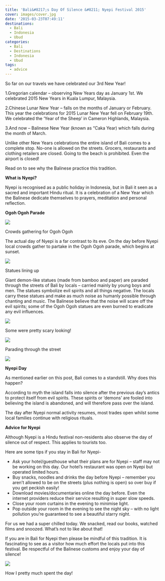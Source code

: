 ```yaml
---
title: 'Bali&#8217;s Day Of Silence &#8211; Nyepi Festival 2015'
cover: images/cover.jpg
date: '2015-03-23T07:49:11'
destinations:
  - Bali
  - Indonesia
  - Ubud
categories:
  - Bali
  - Destinations
  - Indonesia
  - Ubud
tags:
  - advice
---
```

So far on our travels we have celebrated our 3rd New Year!

1.Gregorian calendar – observing New Years day as January 1st. We celebrated 2015 New Years in Kuala Lumpur, Malaysia.

2.Chinese Lunar New Year – falls on the months of January or February. This year the celebrations for 2015 Lunar New Year fell on February 19th. We celebrated the ‘Year of the Sheep’ in Cameron Highlands, Malaysia.

3.And now – Balinese New Year (known as “Caka Year) which falls during the month of March.

Unlike other New Years celebrations the entire island of Bali comes to a complete stop. No-one is allowed on the streets. Grocers, restaurants and clothing retailers are closed. Going to the beach is prohibited. Even the airport is closed!

Read on to see why the Balinese practice this tradition.

**What is Nyepi?**

Nyepi is recognised as a public holiday in Indonesia, but in Bali it seen as a sacred and important Hindu ritual. It is a celebration of a New Year which the Balinese dedicate themselves to prayers, meditation and personal reflection.

**Ogoh Ogoh Parade**

![](images/17101690558_37646ea741_k_d.jpg)

Crowds gathering for Ogoh Ogoh

The actual day of Nyepi is a far contrast to its eve. On the day before Nyepi local crowds gather to partake in the Ogoh Ogoh parade, which begins at sunset.

![](images/16873560341_8770593d1f_k_d.jpg)

Statues lining up

Giant demon-like statues (made from bamboo and paper) are paraded through the streets of Bali by locals – carried mainly by young boys and men. The statues symbolize evil spirits and all things negative. The locals carry these statues and make as much noise as humanly possible through chanting and music. The Balinese believe that the noise will scare off the evil spirits; some of the Ogoh Ogoh statues are even burned to eradicate any evil influences.

![](images/17287577712_1509246ee2_k_d.jpg)

Some were pretty scary looking!

![](images/16254643333_517b5c0a86_k_d.jpg)

Parading through the street

![](images/16873627042_0b756a8091_k_d-e1433921465904-611x1024.jpg)

**Nyepi Day**

As mentioned earlier on this post, Bali comes to a standstill. Why does this happen?

According to myth the island falls into silence after the previous day’s antics to protect itself from evil spirits. These spirits or ‘demons’ are fooled into believing the island is abandoned, and will therefore pass over the island.

The day after Nyepi normal activity resumes, most trades open whilst some local families continue with religious rituals.

**Advice for Nyepi**

Although Nyepi is a Hindu festival non-residents also observe the day of silence out of respect. This applies to tourists too.

Here are some tips if you stay in Bali for Nyepi-

-   Ask your hotel/guesthouse what their plans are for Nyepi – staff may not be working on this day. Our hotel’s restaurant was open on Nyepi but operated limited hours.
-   Buy snacks, noodles and drinks the day before Nyepi – remember you aren’t allowed to be on the streets (plus nothing is open) so over buy if you get peckish easily!
-   Download movies/documentaries online the day before. Even the internet providers reduce their service resulting in super slow speeds.
-   Close your room curtains in the evening to minimise light.
-   Pop outside your room in the evening to see the night sky – with no light pollution you’re guaranteed to see a beautiful starry night.

For us we had a super chilled today. We snacked, read our books, watched films and snoozed. What’s not to like about that!

If you are in Bali for Nyepi then please be mindful of this tradition. It is fascinating to see as a visitor how much effort the locals put into this festival. Be respectful of the Balinese customs and enjoy your day of silence!

![](images/17271762829_a58fa6f0ff_k_d.jpg)

How I pretty much spent the day!
